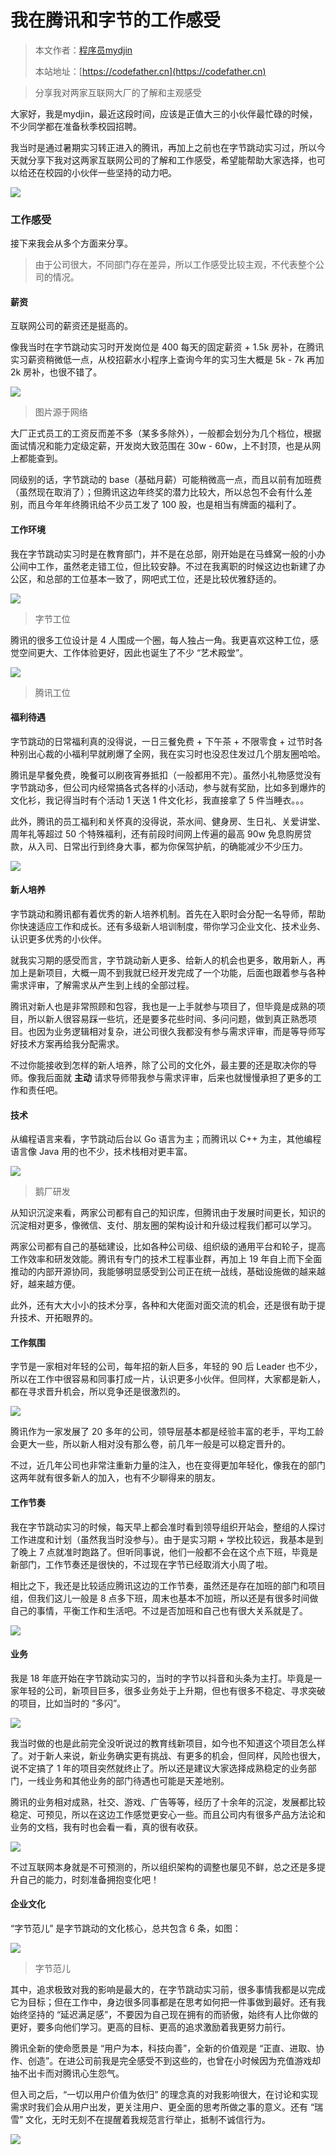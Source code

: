 # 我在腾讯和字节的工作感受

> 本文作者：[程序员mydjin](https://yuyuanweb.feishu.cn/wiki/Abldw5WkjidySxkKxU2cQdAtnah)
>
> 本站地址：[https://codefather.cn](https://codefather.cn)

> 分享我对两家互联网大厂的了解和主观感受

大家好，我是mydjin，最近这段时间，应该是正值大三的小伙伴最忙碌的时候，不少同学都在准备秋季校园招聘。

我当时是通过暑期实习转正进入的腾讯，再加上之前也在字节跳动实习过，所以今天就分享下我对这两家互联网公司的了解和工作感受，希望能帮助大家选择，也可以给还在校园的小伙伴一些坚持的动力吧。

![](https://pic.yupi.icu/5563/202311031024633.png)

### 工作感受

接下来我会从多个方面来分享。

> 由于公司很大，不同部门存在差异，所以工作感受比较主观，不代表整个公司的情况。

#### 薪资

互联网公司的薪资还是挺高的。

像我当时在字节跳动实习时开发岗位是 400 每天的固定薪资 + 1.5k 房补，在腾讯实习薪资稍微低一点，从校招薪水小程序上查询今年的实习生大概是 5k - 7k 再加 2k 房补，也很不错了。

![](https://pic.yupi.icu/5563/202311031024557.png)

> 图片源于网络

大厂正式员工的工资反而差不多（某多多除外），一般都会划分为几个档位，根据面试情况和能力定级定薪，开发岗大致范围在 30w - 60w，上不封顶，也是从网上都能查到。

同级别的话，字节跳动的 base（基础月薪）可能稍微高一点，而且以前有加班费（虽然现在取消了）；但腾讯这边年终奖的潜力比较大，所以总包不会有什么差别，而且今年年终腾讯给不少员工发了 100 股，也是相当有牌面的福利了。

#### 工作环境

我在字节跳动实习时是在教育部门，并不是在总部，刚开始是在马蜂窝一般的小办公间中工作，虽然老走错工位，但比较安静。不过在我离职的时候这边也新建了办公区，和总部的工位基本一致了，网吧式工位，还是比较优雅舒适的。

![](https://pic.yupi.icu/5563/202311031024516.jpeg)

> 字节工位

腾讯的很多工位设计是 4 人围成一个圈，每人独占一角。我更喜欢这种工位，感觉空间更大、工作体验更好，因此也诞生了不少 “艺术殿堂”。

![](https://pic.yupi.icu/5563/202311031024697.jpeg)

> 腾讯工位

#### 福利待遇

字节跳动的日常福利真的没得说，一日三餐免费 + 下午茶 + 不限零食 + 过节时各种别出心裁的小福利早就刷爆了全网，我在实习时也没忍住发过几个朋友圈哈哈。

腾讯是早餐免费，晚餐可以刷夜宵券抵扣（一般都用不完）。虽然小礼物感觉没有字节跳动多，但公司内经常搞各式各样的小活动，参与就有奖励，比如多到爆炸的文化衫，我记得当时有个活动 1 天送 1 件文化衫，我直接拿了 5 件当睡衣。。。

此外，腾讯的员工福利和关怀真的没得说，茶水间、健身房、生日礼、关爱讲堂、周年礼等超过 50 个特殊福利，还有前段时间网上传遍的最高 90w 免息购房贷款，从入司、日常出行到终身大事，都为你保驾护航，的确能减少不少压力。

![](https://pic.yupi.icu/5563/202311031024593.png)

#### 新人培养

字节跳动和腾讯都有着优秀的新人培养机制。首先在入职时会分配一名导师，帮助你快速适应工作和成长。还有多级新人培训制度，带你学习企业文化、技术业务、认识更多优秀的小伙伴。

就我实习期的感受而言，字节跳动新人更多、给新人的机会也更多，敢用新人，再加上是新项目，大概一周不到我就已经开发完成了一个功能，后面也跟着参与各种需求评审，了解需求从产生到上线的全部过程。

腾讯对新人也是非常照顾和包容，我也是一上手就参与项目了，但毕竟是成熟的项目，所以新人很容易踩一些坑，还是要多花些时间、多问问题，做到真正熟悉项目。也因为业务逻辑相对复杂，进公司很久我都没有参与需求评审，而是等导师写好技术方案再给我分配需求。

不过你能接收到怎样的新人培养，除了公司的文化外，最主要的还是取决你的导师。像我后面就 **主动** 请求导师带我参与需求评审，后来也就慢慢承担了更多的工作和责任吧。

#### 技术

从编程语言来看，字节跳动后台以 Go 语言为主；而腾讯以 C++ 为主，其他编程语言像 Java 用的也不少，技术栈相对更丰富。

![](https://pic.yupi.icu/5563/202311031024054.png)

> 鹅厂研发

从知识沉淀来看，两家公司都有自己的知识库，但腾讯由于发展时间更长，知识的沉淀相对更多，像微信、支付、朋友圈的架构设计和升级过程我们都可以学习。

两家公司都有自己的基础建设，比如各种公司级、组织级的通用平台和轮子，提高工作效率和研发效能。腾讯有专门的技术工程事业群，再加上 19 年自上而下全面推动的内部开源协同，我能够明显感受到公司正在统一战线，基础设施做的越来越好，越来越方便。

此外，还有大大小小的技术分享，各种和大佬面对面交流的机会，还是很有助于提升技术、开拓眼界的。

#### 工作氛围

字节是一家相对年轻的公司，每年招的新人巨多，年轻的 90 后 Leader 也不少，所以在工作中很容易和同事打成一片，认识更多小伙伴。但同样，大家都是新人，都在寻求晋升机会，所以竞争还是很激烈的。

![](https://pic.yupi.icu/5563/202311031024494.jpeg)

腾讯作为一家发展了 20 多年的公司，领导层基本都是经验丰富的老手，平均工龄会更大一些，所以新人相对没有那么卷，前几年一般是可以稳定晋升的。

不过，近几年公司也非常注重新力量的注入，也在变得更加年轻化，像我在的部门这两年就有很多新人的加入，也有不少聊得来的朋友。

#### 工作节奏

我在字节跳动实习的时候，每天早上都会准时看到领导组织开站会，整组的人探讨工作进度和计划（虽然我当时没参与）。由于是实习期 + 学校比较远，我基本是到了晚上 7 点就准时跑路了。但听同事说，他们一般都不会在这个点下班，毕竟是新部门，工作节奏还是很快的，不过现在字节已经取消大小周了啦。

相比之下，我还是比较适应腾讯这边的工作节奏，虽然还是存在加班的部门和项目组，但我们这儿一般是 8 点多下班，周末也基本不加班，所以还是有很多时间做自己的事情，平衡工作和生活吧。不过是否加班和自己也有很大关系就是了。

![](https://pic.yupi.icu/5563/202311031024623.png)

#### 业务

我是 18 年底开始在字节跳动实习的，当时的字节以抖音和头条为主打。毕竟是一家年轻的公司，新项目巨多，很多业务处于上升期，但也有很多不稳定、寻求突破的项目，比如当时的 “多闪”。

![](https://pic.yupi.icu/5563/202311031024576.png)

我当时做的也是此前完全没听说过的教育线新项目，如今也不知道这个项目怎么样了。对于新人来说，新业务确实更有挑战、有更多的机会，但同样，风险也很大，说不定搞了 1 年的项目突然就终止了。所以还是建议大家选择成熟稳定的业务部门，一线业务和其他业务的部门待遇也可能是天差地别。

腾讯的业务相对成熟，社交、游戏、广告等等，经历了十余年的沉淀，发展都比较稳定、可预见，所以在这边工作感觉更安心一些。而且公司内有很多产品方法论和业务的文档，我有时也会看一看，真的很有收获。

![](https://pic.yupi.icu/5563/202311031024691.jpeg)

不过互联网本身就是不可预测的，所以组织架构的调整也屡见不鲜，总之还是多提升自己的能力，时刻准备拥抱变化吧！

#### 企业文化

“字节范儿” 是字节跳动的文化核心，总共包含 6 条，如图：

![](https://pic.yupi.icu/5563/202311031024527.jpeg)

> 字节范儿

其中，追求极致对我的影响是最大的，在字节跳动实习前，很多事情我都是以完成它为目标；但在工作中，身边很多同事都是在思考如何把一件事做到最好。还有我始终坚持的 “延迟满足感”，不要因为自己现在拥有的而骄傲，始终有人比你做的更好，要多向他们学习。更高的目标、更高的追求激励着我更努力前行。

腾讯全新的使命愿景是 “用户为本，科技向善”，全新的价值观是 “正直、进取、协作、创造”。在进公司前我是完全感受不到这些的，也曾在小时候因为充值游戏却抽不出卡而对腾讯心生怨气。

但入司之后，“一切以用户价值为依归” 的理念真的对我影响很大，在讨论和实现需求时我们会从用户出发，更关注用户、更全面的思考所做之事的意义。还有 “瑞雪” 文化，无时无刻不在提醒着我规范言行举止，抵制不诚信行为。

![](https://pic.yupi.icu/5563/202311031024811.png)